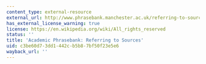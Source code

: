 ```yaml
---
content_type: external-resource
external_url: http://www.phrasebank.manchester.ac.uk/referring-to-sources/
has_external_license_warning: true
license: https://en.wikipedia.org/wiki/All_rights_reserved
status: ''
title: 'Academic Phrasebank: Referring to Sources'
uid: c3be60d7-3dd1-442c-b5b8-7bf50f23e5e6
wayback_url: ''
---
```


